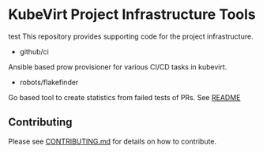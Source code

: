 # KubeVirt Project Infrastructure Tools

test
This repository provides supporting code for the project infrastructure.

 * github/ci

  Ansible based prow provisioner for various CI/CD tasks in kubevirt.

 * robots/flakefinder

  Go based tool to create statistics from failed tests of PRs. See [README](robots/flakefinder/README.md)


## Contributing

Please see [CONTRIBUTING.md](CONTRIBUTING.md) for details on how to contribute.

